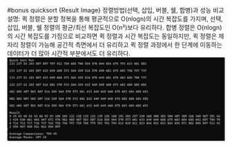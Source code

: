 #bonus quicksort {Result Image}
정렬방법(선택, 삽입, 버블, 쉘, 합병)과 성능 비교 설명: 
퀵 정렬은 분할 정복을 통해 평균적으로 O(nlogn)의 시간 복잡도를 가지며, 선택, 삽입, 버블, 쉘 정렬의 평균/최선 복잡도인 O(n²)보다 유리하다. 
합병 정렬은 O(nlogn)의 시간 복잡도를 가짐으로 비교하면 퀵 정렬과 시간 복잡도는 동일하지만, 퀵 정렬은 제자리 정렬이 가능해 공간적 측면에서 더 유리하고 퀵 정렬 과정에서 한 단계에 이동하는 데이터가 더 많아 시간적 부분에서도 더 유리하다.
![.](./14-quicksort.png)
